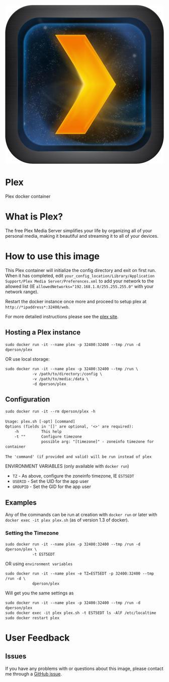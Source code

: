 [![logo](https://raw.githubusercontent.com/dperson/plex/master/logo.png)](https://plex.tv/)

# Plex

Plex docker container

# What is Plex?

The free Plex Media Server simplifies your life by organizing all of your
personal media, making it beautiful and streaming it to all of your devices.

# How to use this image

This Plex container will initialize the config directory and exit on first run.
When it has completed, edit
`your_config_location/Library/Application Support/Plex Media Server/Preferences.xml`
to add your network to the allowed list (IE
`allowedNetworks="192.168.1.0/255.255.255.0"` with your network range).

Restart the docker instance once more and proceed to setup plex at
`http://*ipaddress*:32400/web`.

For more detailed instructions please see the
[plex site](https://support.plex.tv/hc/en-us/articles/200264746-Quick-Start-Step-by-Step).

## Hosting a Plex instance

    sudo docker run -it --name plex -p 32400:32400 --tmp /run -d dperson/plex

OR use local storage:

    sudo docker run -it --name plex -p 32400:32400 --tmp /run \
                -v /path/to/directory:/config \
                -v /path/to/media:/data \
                -d dperson/plex

## Configuration

    sudo docker run -it --rm dperson/plex -h

    Usage: plex.sh [-opt] [command]
    Options (fields in '[]' are optional, '<>' are required):
        -h          This help
        -t ""       Configure timezone
                    possible arg: "[timezone]" - zoneinfo timezone for container

    The 'command' (if provided and valid) will be run instead of plex

ENVIRONMENT VARIABLES (only available with `docker run`)

 * `TZ` - As above, configure the zoneinfo timezone, IE `EST5EDT`
 * `USERID` - Set the UID for the app user
 * `GROUPID` - Set the GID for the app user

## Examples

Any of the commands can be run at creation with `docker run` or later with
`docker exec -it plex plex.sh` (as of version 1.3 of docker).

### Setting the Timezone

    sudo docker run -it --name plex -p 32400:32400 --tmp /run -d dperson/plex \
                -t EST5EDT

OR using `environment variables`

    sudo docker run -it --name plex -e TZ=EST5EDT -p 32400:32400 --tmp /run -d \
                dperson/plex

Will get you the same settings as

    sudo docker run -it --name plex -p 32400:32400 --tmp /run -d dperson/plex
    sudo docker exec -it plex plex.sh -t EST5EDT ls -AlF /etc/localtime
    sudo docker restart plex

# User Feedback

## Issues

If you have any problems with or questions about this image, please contact me
through a [GitHub issue](https://github.com/dperson/plex/issues).